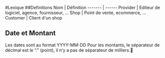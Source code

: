 #Lexique
##Definitions
Nom | Définition
------- | ------
Provider | Editeur de logiciel, agence, fournisseur, ...
Shop | Point de vente, ecommerce, ...
Customer | Client d'un shop

## Date et Montant
Les dates sont au format YYYY-MM-DD
Pour les montants, le séparateur de décimal est le “.” (point), il n’y a pas de séparateur de milliers.
